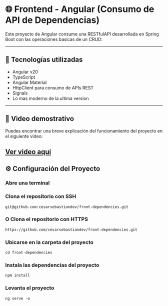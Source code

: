 # 🌐 Frontend - Angular (Consumo de API de Dependencias)

Este proyecto de Angular consume una RESTfulAPI desarrollada en Spring Boot con las operaciones basicas de un CRUD:

---

## 🚀 Tecnologías utilizadas

- Angular v20
- TypeScript
- Angular Material
- HttpClient para consumo de APIs REST
- Signals
- Lo mas moderno de la ultima version

---
## 🎥 Video demostrativo

Puedes encontrar una breve explicación del funcionamiento del proyecto en el siguiente video:

[Ver video aqui](https://drive.google.com/file/d/1Qlr3WQ9giRVKr-5C-GcqmmHXwpEW4_Nu/view?usp=sharing)
---

## ⚙️ Configuración del Proyecto
### Abre una terminal
### Clona el repositorio con SSH
```
git@github.com:cesarsebastiandev/front-dependencies.git
```
### O Clona el repositorio con HTTPS
```
https://github.com/cesarsebastiandev/front-dependencies.git
```
### Ubicarse en la carpeta del proyecto
```
cd front-dependencies
```
### Instala las dependencias del proyecto
```
npm install
```
### Levanta el proyecto
```
ng serve -o
```

